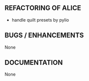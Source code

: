 ## REFACTORING OF ALICE
- handle quilt presets by pylio


## BUGS / ENHANCEMENTS

None



## DOCUMENTATION

None
